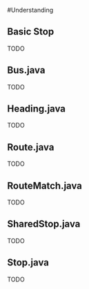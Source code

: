 #Understanding

## Basic Stop
TODO

## Bus.java
TODO

## Heading.java
TODO

## Route.java
TODO

## RouteMatch.java
TODO

## SharedStop.java
TODO

## Stop.java
TODO